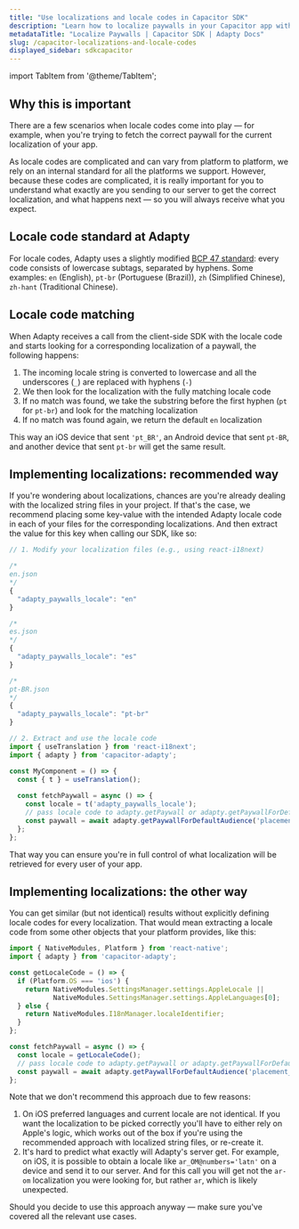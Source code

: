 ```yaml
---
title: "Use localizations and locale codes in Capacitor SDK"
description: "Learn how to localize paywalls in your Capacitor app with Adapty SDK."
metadataTitle: "Localize Paywalls | Capacitor SDK | Adapty Docs"
slug: /capacitor-localizations-and-locale-codes
displayed_sidebar: sdkcapacitor
---
```


import TabItem from '@theme/TabItem';

## Why this is important

There are a few scenarios when locale codes come into play — for example, when you're trying to fetch the correct paywall for the current localization of your app.

As locale codes are complicated and can vary from platform to platform, we rely on an internal standard for all the platforms we support. However, because these codes are complicated, it is really important for you to understand what exactly are you sending to our server to get the correct localization, and what happens next — so you will always receive what you expect.

## Locale code standard at Adapty

For locale codes, Adapty uses a slightly modified [BCP 47 standard](https://en.wikipedia.org/wiki/IETF_language_tag): every code consists of lowercase subtags, separated by hyphens. Some examples: `en` (English), `pt-br` (Portuguese (Brazil)), `zh` (Simplified Chinese), `zh-hant` (Traditional Chinese).

## Locale code matching

When Adapty receives a call from the client-side SDK with the locale code and starts looking for a corresponding localization of a paywall, the following happens:

1. The incoming locale string is converted to lowercase and all the underscores (`_`) are replaced with hyphens (`-`)
2. We then look for the localization with the fully matching locale code
3. If no match was found, we take the substring before the first hyphen (`pt` for `pt-br`) and look for the matching localization
4. If no match was found again, we return the default `en` localization

This way an iOS device that sent `'pt_BR'`, an Android device that sent `pt-BR`, and another device that sent `pt-br` will get the same result.

## Implementing localizations: recommended way

If you're wondering about localizations, chances are you're already dealing with the localized string files in your project. If that's the case, we recommend placing some key-value with the intended Adapty locale code in each of your files for the corresponding localizations. And then extract the value for this key when calling our SDK, like so:

```javascript showLineNumbers
// 1. Modify your localization files (e.g., using react-i18next)

/*
en.json
*/
{
  "adapty_paywalls_locale": "en"
}

/*
es.json
*/
{
  "adapty_paywalls_locale": "es"
}

/*
pt-BR.json
*/
{
  "adapty_paywalls_locale": "pt-br"
}

// 2. Extract and use the locale code
import { useTranslation } from 'react-i18next';
import { adapty } from 'capacitor-adapty';

const MyComponent = () => {
  const { t } = useTranslation();
  
  const fetchPaywall = async () => {
    const locale = t('adapty_paywalls_locale');
    // pass locale code to adapty.getPaywall or adapty.getPaywallForDefaultAudience method
    const paywall = await adapty.getPaywallForDefaultAudience('placement_id', locale);
  };
};
```

That way you can ensure you're in full control of what localization will be retrieved for every user of your app.

## Implementing localizations: the other way

You can get similar (but not identical) results without explicitly defining locale codes for every localization. That would mean extracting a locale code from some other objects that your platform provides, like this:

```javascript showLineNumbers
import { NativeModules, Platform } from 'react-native';
import { adapty } from 'capacitor-adapty';

const getLocaleCode = () => {
  if (Platform.OS === 'ios') {
    return NativeModules.SettingsManager.settings.AppleLocale || 
           NativeModules.SettingsManager.settings.AppleLanguages[0];
  } else {
    return NativeModules.I18nManager.localeIdentifier;
  }
};

const fetchPaywall = async () => {
  const locale = getLocaleCode();
  // pass locale code to adapty.getPaywall or adapty.getPaywallForDefaultAudience method
  const paywall = await adapty.getPaywallForDefaultAudience('placement_id', locale);
};
```

Note that we don't recommend this approach due to few reasons:

1. On iOS preferred languages and current locale are not identical. If you want the localization to be picked correctly you'll have to either rely on Apple's logic, which works out of the box if you're using the recommended approach with localized string files, or re-create it.
2. It's hard to predict what exactly will Adapty's server get. For example, on iOS, it is possible to obtain a locale like `ar_OM@numbers='latn'` on a device and send it to our server. And for this call you will get not the `ar-om` localization you were looking for, but rather `ar`, which is likely unexpected.

Should you decide to use this approach anyway — make sure you've covered all the relevant use cases. 